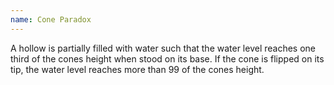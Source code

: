 ```yaml
---
name: Cone Paradox
---
```


A hollow is partially filled with water such that the water level reaches one third of the cones height when stood on its base. If the cone is flipped on its tip, the water level reaches more than $99%$ of the cones height.